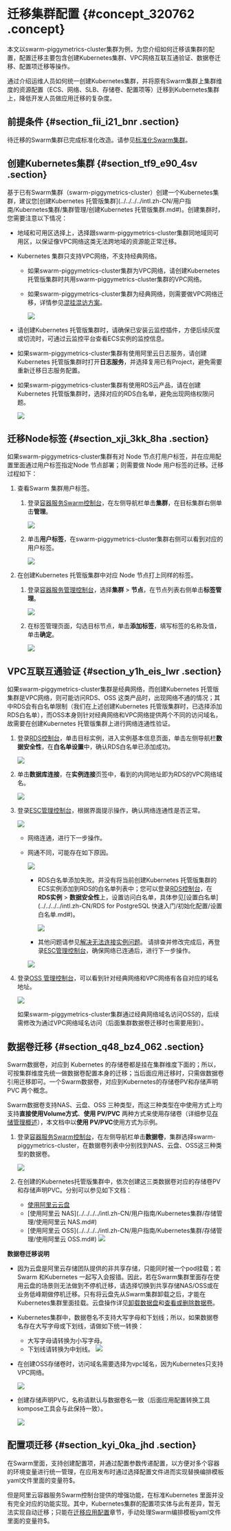 # 迁移集群配置 {#concept_320762 .concept}

本文以swarm-piggymetrics-cluster集群为例，为您介绍如何迁移该集群的配置，配置迁移主要包含创建Kubernetes集群、VPC网络互联互通验证、数据卷迁移、配置项迁移等操作。

通过介绍运维人员如何统一创建Kubernetes集群，并将原有Swarm集群上集群维度的资源配置（ECS、网络、SLB、存储卷、配置项等）迁移到Kubernetes集群上，降低开发人员做应用迁移的复杂度。

## 前提条件 {#section_fii_i21_bnr .section}

待迁移的Swarm集群已完成标准化改造。请参见[标准化Swarm集群](intl.zh-CN/最佳实践/Swarm迁移Kubernetes/标准化Swarm集群.md#)。

## 创建Kubernetes集群 {#section_tf9_e90_4sv .section}

基于已有Swarm集群（swarm-piggymetrics-cluster）创建一个Kubernetes集群，建议您[创建Kubernetes 托管版集群](../../../../intl.zh-CN/用户指南/Kubernetes集群/集群管理/创建Kubernetes 托管版集群.md#)。创建集群时，您需要注意以下情况：

-   地域和可用区选择上，选择跟swarm-piggymetrics-cluster集群同地域同可用区，以保证像VPC网络这类无法跨地域的资源能正常迁移。
-   Kubernetes 集群只支持VPC网络，不支持经典网络。
    -   如果swarm-piggymetrics-cluster集群为VPC网络，请创建Kubernetes 托管版集群时共用swarm-piggymetrics-cluster集群的VPC网络。
    -   如果swarm-piggymetrics-cluster集群为经典网络，则需要做VPC网络迁移，详情参见[混挂混访方案](../../../../intl.zh-CN/最佳实践/经典网络迁移到VPC/迁移方案概述.md#)。

        ![](http://static-aliyun-doc.oss-cn-hangzhou.aliyuncs.com/assets/img/262300/155954508848213_zh-CN.png)

-   请创建Kubernetes 托管版集群时，请确保已安装云监控插件，方便后续灰度或切流时，可通过云监控平台查看ECS实例的监控信息。
-   如果swarm-piggymetrics-cluster集群有使用阿里云日志服务，请创建Kubernetes 托管版集群时打开**日志服务**，并选择复用已有Project，避免需要重新迁移日志服务配置。
-   如果swarm-piggymetrics-cluster集群有使用RDS云产品，请在创建Kubernetes 托管版集群时，选择对应的RDS白名单，避免出现网络权限问题。

    ![](http://static-aliyun-doc.oss-cn-hangzhou.aliyuncs.com/assets/img/262300/155954508848214_zh-CN.png)


## 迁移Node标签 {#section_xji_3kk_8ha .section}

如果swarm-piggymetrics-cluster集群有对 Node 节点打用户标签，并在应用配置里面通过用户标签指定Node 节点部署；则需要做 Node 用户标签的迁移。迁移过程如下：

1.  查看Swarm 集群用户标签。
    1.  登录[容器服务Swarm控制台](https://cs.console.aliyun.com)，在左侧导航栏单击**集群**，在目标集群右侧单击**管理**。

        ![](http://static-aliyun-doc.oss-cn-hangzhou.aliyuncs.com/assets/img/262300/155954508848215_zh-CN.png)

    2.  单击**用户标签**，在swarm-piggymetrics-cluster集群右侧可以看到对应的用户标签。

        ![](http://static-aliyun-doc.oss-cn-hangzhou.aliyuncs.com/assets/img/262300/155954508848216_zh-CN.png)

2.  在创建Kubernetes 托管版集群中对应 Node 节点打上同样的标签。
    1.  登录[容器服务管理控制台](https://cs.console.aliyun.com)，选择**集群** \> **节点**，在节点列表右侧单击**标签管理**。

        ![](http://static-aliyun-doc.oss-cn-hangzhou.aliyuncs.com/assets/img/262300/155954508848217_zh-CN.png)

    2.  在标签管理页面，勾选目标节点，单击**添加标签**，填写标签的名称及值，单击**确定**。

        ![](http://static-aliyun-doc.oss-cn-hangzhou.aliyuncs.com/assets/img/262300/155954508848218_zh-CN.png)


## VPC互联互通验证 {#section_y1h_eis_lwr .section}

如果swarm-piggymetrics-cluster集群是经典网络，而创建Kubernetes 托管版集群是VPC网络，则可能访问RDS、OSS 这类产品时，出现网络不通的情况；其中RDS会有白名单限制（我们在上述创建Kubernetes 托管版集群时，已选择添加RDS白名单），而OSS本身则针对经典网络和VPC网络提供两个不同的访问域名，故需要在创建Kubernetes 托管版集群上进行网络连通性验证。

1.  登录[RDS控制台](https://rdsnew.console.aliyun.com)，单击目标实例，进入实例基本信息页面，单击左侧导航栏**数据安全性**，在**白名单设置**中，确认RDS白名单已添加成功。

    ![](http://static-aliyun-doc.oss-cn-hangzhou.aliyuncs.com/assets/img/262300/155954508848220_zh-CN.png)

2.  单击**数据库连接**，在**实例连接**页签中，看到的内网地址即为RDS的VPC网络域名。

    ![](http://static-aliyun-doc.oss-cn-hangzhou.aliyuncs.com/assets/img/262300/155954508948221_zh-CN.png)

3.  登录[ESC管理控制台](https://ecs.console.aliyun.com/)，根据界面提示操作，确认网络连通性是否正常。

    ![](http://static-aliyun-doc.oss-cn-hangzhou.aliyuncs.com/assets/img/262300/155954508948222_zh-CN.png)

    -   网络连通，进行下一步操作。
    -   网通不同，可能存在如下原因。

        ![](http://static-aliyun-doc.oss-cn-hangzhou.aliyuncs.com/assets/img/262300/155954508948223_zh-CN.png)

        -   RDS白名单添加失败。并没有将当前创建Kubernetes 托管版集群的ECS实例添加到RDS的白名单列表中；您可以登录[RDS控制台](https://rdsnew.console.aliyun.com)，在**RDS实例** \> **数据安全性**上，设置访问白名单，具体参见[设置白名单](../../../../intl.zh-CN/RDS for PostgreSQL 快速入门/初始化配置/设置白名单.md#)。

            ![](http://static-aliyun-doc.oss-cn-hangzhou.aliyuncs.com/assets/img/262300/155954508948224_zh-CN.png)

        -   其他问题请参见[解决无法连接实例问题](../../../../intl.zh-CN/常见问题/网络__IP/解决无法连接实例问题.md#)。
        请排查并修改完成后，再登录[ESC管理控制台](https://ecs.console.aliyun.com/)，确保网络已连通后，进行下一步操作。

        ![](http://static-aliyun-doc.oss-cn-hangzhou.aliyuncs.com/assets/img/262300/155954508948225_zh-CN.png)

4.  登录[OSS 管理控制台](https://oss.console.aliyun.com/)，可以看到针对经典网络和VPC网络有各自对应的域名地址。

    ![](http://static-aliyun-doc.oss-cn-hangzhou.aliyuncs.com/assets/img/262300/155954508948226_zh-CN.png)

    如果swarm-piggymetrics-cluster集群通过经典网络域名访问OSS的，后续需修改为通过VPC网络域名访问（后面集群数据卷迁移时也需要用到）。


## 数据卷迁移 {#section_q48_bz4_062 .section}

Swarm数据卷，对应到 Kubernetes 的存储卷都是挂在集群维度下面的；所以，可按集群维度先统一做数据卷配置本身的迁移；当后面应用迁移时，只需做数据卷引用迁移即可。一个Swarm数据卷，对应到Kubernetes的存储卷PV和存储声明 PVC 两个概念。

Swarm数据卷支持NAS、云盘、OSS 三种类型，而这三种类型在中使用方式上均支持**直接使用Volume方式**、**使用 PV/PVC** 两种方式来使用存储卷（详细参见[存储管理概述](intl.zh-CN/用户指南/Kubernetes集群/存储管理/概述.md#)），本文档中以**使用 PV/PVC**使用方式为示例。

1.  登录[容器服务Swarm控制台](https://cs.console.aliyun.com)，在左侧导航栏单击**数据卷**，集群选择swarm-piggymetrics-cluster，在数据卷列表中分别找到NAS、云盘、OSS这三种类型的数据卷。

    ![](http://static-aliyun-doc.oss-cn-hangzhou.aliyuncs.com/assets/img/262300/155954508948252_zh-CN.png)

2.  在创建的Kubernetes托管版集群中，依次创建这三类数据卷对应的存储卷PV和存储声明PVC。分别可以参见如下文档：

    -   [使用阿里云云盘](../../../../intl.zh-CN/用户指南/Kubernetes集群/存储管理/使用阿里云云盘.md#)
    -   [使用阿里云 NAS](../../../../intl.zh-CN/用户指南/Kubernetes集群/存储管理/使用阿里云 NAS.md#)
    -   [使用阿里云 OSS](../../../../intl.zh-CN/用户指南/Kubernetes集群/存储管理/使用阿里云 OSS.md#)
    ![](http://static-aliyun-doc.oss-cn-hangzhou.aliyuncs.com/assets/img/262300/155954508948253_zh-CN.png)


**数据卷迁移说明** 

-   因为云盘是阿里云存储团队提供的非共享存储，只能同时被一个pod挂载；若Swarm 和Kubernetes 一起写入会报错。因此，若在Swarm集群里面存在使用云盘的场景则无法做到不停机迁移，请选择切换到共享存储NAS/OSS或在业务低峰期做停机迁移。只有将云盘先从Swarm集群卸载之后，才能在Kubernetes集群里面挂载。云盘操作详见[卸载数据盘](../../../../intl.zh-CN/块存储/云盘/卸载数据盘.md#)和[查看或删除数据卷](../../../../intl.zh-CN/用户指南/数据卷管理/查看或删除数据卷.md#)。
-   Kubernetes集群中，数据卷名不支持大写字母和下划线；所以，如果数据卷名存在大写字母或下划线，请做如下统一转换：

    -   大写字母请转换为小写字母。
    -   下划线请转换为中划线。
    ![](http://static-aliyun-doc.oss-cn-hangzhou.aliyuncs.com/assets/img/262300/155954508948254_zh-CN.png)

-   在创建OSS存储卷时，访问域名需要选择为vpc域名，因为Kubernetes只支持VPC网络。

    ![](http://static-aliyun-doc.oss-cn-hangzhou.aliyuncs.com/assets/img/262300/155954508948255_zh-CN.png)

-   创建存储声明PVC，名称请默认与数据卷名一致（后面应用配置转换工具kompose工具会与此保持一致）。

    ![](http://static-aliyun-doc.oss-cn-hangzhou.aliyuncs.com/assets/img/262300/155954509048256_zh-CN.png)


## 配置项迁移 {#section_kyi_0ka_jhd .section}

在Swarm里面，支持创建配置项，并通过配置参数传递配置，以方便对多个容器的环境变量进行统一管理，在应用发布时通过选择配置文件进而实现替换编排模板yaml文件里面的变量符$。

但是阿里云容器服务Swarm控制台提供的增强功能，在标准Kubernetes 里面并没有完全对应的功能实现。其中，Kubernetes集群的配置项实体与此有差异，暂无法实现自动迁移；只能在[迁移应用配置](intl.zh-CN/最佳实践/Swarm迁移Kubernetes/迁移应用配置.md#)章节，手动处理Swarm编排模板yaml文件里面的变量符$。

